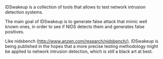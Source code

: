 IDSwakeup is a  collection of tools  that allows to test  network intrusion
detection systems.

The main  goal of  IDSwakeup is  to generate false  attack that  mimic well
known  ones, in  order to  see  if NIDS  detects them  and generates  false
positives.

Like  nidsbench  (http://www.anzen.com/research/nidsbench/),  IDSwakeup  is
being published in the hopes that  a more precise testing methodology might
be applied  to network intrusion detection, which is *still* a black art at
best.

